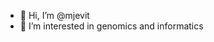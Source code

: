 - 👋 Hi, I’m @mjevit
- 👀 I’m interested in genomics and informatics

<!---
mjevit/mjevit is a ✨ special ✨ repository because its `README.md` (this file) appears on your GitHub profile.
You can click the Preview link to take a look at your changes.
--->
